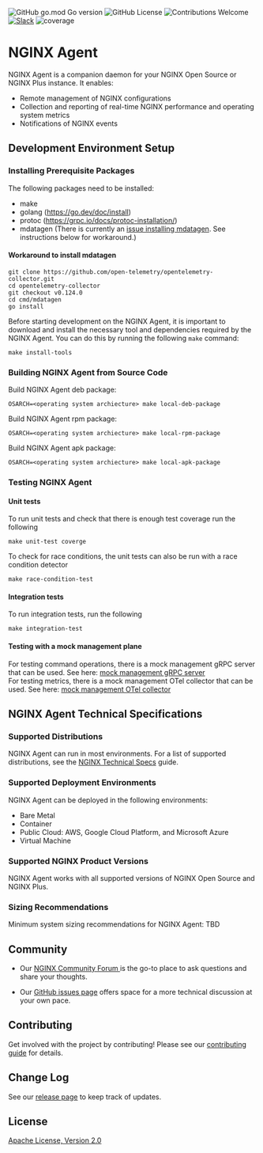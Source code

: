 ![GitHub go.mod Go version](https://img.shields.io/github/go-mod/go-version/nginx/agent)
![GitHub License](https://img.shields.io/github/license/nginx/agent)
![Contributions Welcome](https://img.shields.io/badge/contributions-welcome-brightgreen.svg?style=flat)
[![Slack](https://img.shields.io/badge/slack-join%20us-brightgreen.svg?logo=slack)](https://nginxcommunity.slack.com/channels/nginx-agent)
![coverage](https://raw.githubusercontent.com/nginx/agent/badges/.badges/v3/coverage.svg)

# NGINX Agent

NGINX Agent is a companion daemon for your NGINX Open Source or NGINX Plus instance. It enables:

- Remote management of NGINX configurations
- Collection and reporting of real-time NGINX performance and operating system metrics
- Notifications of NGINX events

## Development Environment Setup

### Installing Prerequisite Packages

The following packages need to be installed:

- make
- golang (<https://go.dev/doc/install>)
- protoc (<https://grpc.io/docs/protoc-installation/>)
- mdatagen (There is currently an [issue installing mdatagen](https://github.com/open-telemetry/opentelemetry-collector/issues/9281). See instructions below for workaround.)

#### Workaround to install mdatagen

```console
git clone https://github.com/open-telemetry/opentelemetry-collector.git
cd opentelemetry-collector
git checkout v0.124.0
cd cmd/mdatagen
go install
```

Before starting development on the NGINX Agent, it is important to download and install the necessary tool and dependencies required by the NGINX Agent. You can do this by running the following `make` command:

```console
make install-tools
```

### Building NGINX Agent from Source Code

Build NGINX Agent deb package:

```console
OSARCH=<operating system archiecture> make local-deb-package
```

Build NGINX Agent rpm package:

```console
OSARCH=<operating system archiecture> make local-rpm-package
```

Build NGINX Agent apk package:

```console
OSARCH=<operating system archiecture> make local-apk-package
```

### Testing NGINX Agent

#### Unit tests

To run unit tests and check that there is enough test coverage run the following

```console
make unit-test coverge
```

To check for race conditions, the unit tests can also be run with a race condition detector

```console
make race-condition-test
```

#### Integration tests

To run integration tests, run the following

```console
make integration-test
```

#### Testing with a mock management plane

For testing command operations, there is a mock management gRPC server that can be used. See here: [mock management gRPC server](test/mock/grpc/README.md) \
For testing metrics, there is a mock management OTel collector that can be used. See here: [mock management OTel collector](test/mock/collector/README.md)

## NGINX Agent Technical Specifications

### Supported Distributions

NGINX Agent can run in most environments. For a list of supported distributions, see the [NGINX Technical Specs](https://docs.nginx.com/nginx/technical-specs/#supported-distributions) guide.

### Supported Deployment Environments

NGINX Agent can be deployed in the following environments:

- Bare Metal
- Container
- Public Cloud: AWS, Google Cloud Platform, and Microsoft Azure
- Virtual Machine

### Supported NGINX Product Versions

NGINX Agent works with all supported versions of NGINX Open Source and NGINX Plus.

### Sizing Recommendations

Minimum system sizing recommendations for NGINX Agent:
TBD

## Community

- Our [NGINX Community Forum ](https://community.nginx.org/tag/agent) is the go-to place to ask questions and share your thoughts.

- Our [GitHub issues page](https://github.com/nginx/agent/issues) offers space for a more technical discussion at your own pace.

## Contributing

Get involved with the project by contributing! Please see our [contributing guide](CONTRIBUTING.md) for details.

## Change Log

See our [release page](https://github.com/nginx/agent/releases) to keep track of updates.

## License

[Apache License, Version 2.0](LICENSE)
